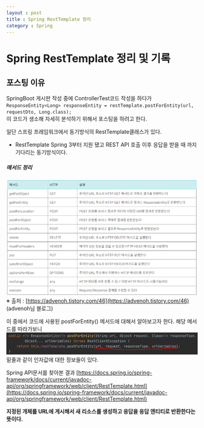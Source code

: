 ```yaml
---
layout : post
title : Spring RestTemplate 정리
category : Spring
---
```

# Spring RestTemplate 정리 및 기록
## 포스팅 이유
SpringBoot 게시판 작성 중에 ControllerTest코드 작성을 하다가
`ResponseEntity<Long> responseEntity = restTemplate.postForEntity(url, requestDto, Long.class);`  
이 코드가 생소해 자세히 분석하기 위해서 포스팅을 하려고 한다.

일단 스프링 프레임워크에서 동기방식의 RestTemplate클래스가 있다.
- RestTemplate
Spring 3부터 지원 됐고 REST API 호출 이후 응답을 받을 때 까지 기다리는 동기방식이다.

##### 메서드 정리
![](https://github.com/Im-Gyo/Im-Gyo.github.io/blob/master/_screenshots/ResponseEntity2.PNG?raw=true)  
※ 출처 : [https://advenoh.tistory.com/46](https://advenoh.tistory.com/46) (advenoh님 블로그)  

이 중에서 코드에 사용된 postForEntity() 메서드에 대해서 알아보고자 한다.
해당 메서드를 따라가보니
![](https://github.com/Im-Gyo/Im-Gyo.github.io/blob/master/_screenshots/ResponseEntity1.PNG?raw=true)
밑줄과 같이 인자값에 대한 정보들이 있다.

Spring API문서를 찾아본 결과
[https://docs.spring.io/spring-framework/docs/current/javadoc-api/org/springframework/web/client/RestTemplate.html](https://docs.spring.io/spring-framework/docs/current/javadoc-api/org/springframework/web/client/RestTemplate.html)


**지정된 개체를 URL에 게시해서 새 리소스를 생성하고 응답을 응답 엔티티로 반환한다는 뜻이다.**


